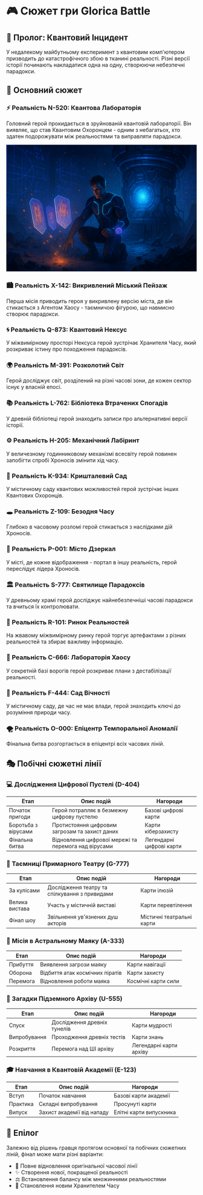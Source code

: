 # 🎮 Сюжет гри Glorica Battle

## 🌟 Пролог: Квантовий Інцидент
У недалекому майбутньому експеримент з квантовим комп'ютером призводить до катастрофічного збою в тканині реальності. Різні версії історії починають накладатися одна на одну, створюючи небезпечні парадокси.

## 🌌 Основний сюжет

### ⚡ Реальність N-520: Квантова Лабораторія 
Головний герой прокидається в зруйнованій квантовій лабораторії. Він виявляє, що став Квантовим Охоронцем - одним з небагатьох, хто здатен подорожувати між реальностями та виправляти парадокси.

![](https://raw.githubusercontent.com/TeslenkoPavlo/Game-Glorica-Battle/refs/heads/main/docs/other/img1.png)

### 🏙️ Реальність X-142: Викривлений Міський Пейзаж
Перша місія приводить героя у викривлену версію міста, де він стикається з Агентом Хаосу - таємничою фігурою, що навмисно створює парадокси.

### 🌀 Реальність Q-873: Квантовий Нексус
У міжвимірному просторі Нексуса герой зустрічає Хранителя Часу, який розкриває істину про походження парадоксів.

### 🌍 Реальність M-391: Розколотий Світ
Герой досліджує світ, розділений на різні часові зони, де кожен сектор існує у власній епосі.

### 📚 Реальність L-762: Бібліотека Втрачених Спогадів
У древній бібліотеці герой знаходить записи про альтернативні версії історії.

### ⚙️ Реальність H-205: Механічний Лабіринт
У величезному годинниковому механізмі всесвіту герой повинен запобігти спробі Хроносів змінити хід часу.

### 🌺 Реальність K-934: Кришталевий Сад
У містичному саду квантових можливостей герой зустрічає інших Квантових Охоронців.

### 🕳️ Реальність Z-109: Безодня Часу
Глибоко в часовому розломі герой стикається з наслідками дій Хроносів.

### 🌆 Реальність P-001: Місто Дзеркал
У місті, де кожне відображення - портал в іншу реальність, герой переслідує лідера Хроносів.

### 🏛️ Реальність S-777: Святилище Парадоксів
У древньому храмі герой досліджує найнебезпечніші часові парадокси та вчиться їх контролювати.

### 🏪 Реальність R-101: Ринок Реальностей
На жвавому міжвимірному ринку герой торгує артефактами з різних реальностей та збирає важливу інформацію.

### 🔬 Реальність C-666: Лабораторія Хаосу
У секретній базі ворогів герой розкриває плани з дестабілізації реальності.

### 🌳 Реальність F-444: Сад Вічності
У містичному саду, де час не має влади, герой знаходить ключі до розуміння природи часу.

### 🌪️ Реальність O-000: Епіцентр Темпоральної Аномалії
Фінальна битва розгортається в епіцентрі всіх часових ліній.

## 🎭 Побічні сюжетні лінії

### 💻 Дослідження Цифрової Пустелі (D-404)
| Етап | Опис подій | Нагороди |
|------|------------|----------|
| Початок пригоди | Герой потрапляє в безмежну цифрову пустелю | Базові цифрові карти |
| Боротьба з вірусами | Протистояння цифровим загрозам та захист даних | Карти кіберзахисту |
| Фінальна битва | Відновлення цифрової мережі та перемога над вірусами | Легендарні цифрові карти |

### 👻 Таємниці Примарного Театру (G-777)
| Етап | Опис подій | Нагороди |
|------|------------|----------|
| За кулісами | Дослідження театру та спілкування з привидами | Карти ілюзій |
| Велика вистава | Участь у містичній виставі | Карти перевтілення |
| Фінал шоу | Звільнення ув'язнених душ акторів | Містичні театральні карти |

### 🌟 Місія в Астральному Маяку (A-333)
| Етап | Опис подій | Нагороди |
|------|------------|----------|
| Прибуття | Виявлення загрози маяку | Карти навігації |
| Оборона | Відбиття атак космічних піратів | Карти захисту |
| Перемога | Відновлення роботи маяка | Космічні карти сили |

### 📜 Загадки Підземного Архіву (U-555)
| Етап | Опис подій | Нагороди |
|------|------------|----------|
| Спуск | Дослідження древніх тунелів | Карти мудрості |
| Випробування | Проходження древніх тестів | Карти знань |
| Розкриття | Перемога над ШІ архіву | Легендарні карти архіву |

### 🎓 Навчання в Квантовій Академії (E-123)
| Етап | Опис подій | Нагороди |
|------|------------|----------|
| Вступ | Початок навчання | Базові карти академії |
| Практика | Складні випробування | Просунуті карти |
| Випуск | Захист академії від нападу | Елітні карти випускника |

## 🌟 Епілог
Залежно від рішень гравця протягом основної та побічних сюжетних ліній, фінал може мати різні варіанти:
- 🔄 Повне відновлення оригінальної часової лінії
- ✨ Створення нової, покращеної реальності
- ⚖️ Встановлення балансу між множинними реальностями
- 👑 Становлення новим Хранителем Часу
